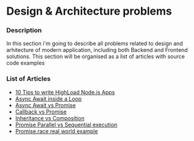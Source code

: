 # Design & Architecture problems

### Description

In this section i'm going to describe all problems related to design and arhitecture of modern application, including both Backend and Frontend solutions.
This section will be organised as a list of articles with source code examples

### List of Articles

* [10 Tips to write HighLoad Node.js Apps](https://github.com/dgaydukov/how-to-become-a-senior-js-developer/blob/master/design-and-architecture/10-tips-to-write-highload-nodejs-app.md)
* [Async Await inside a Loop](https://github.com/dgaydukov/how-to-become-a-senior-js-developer/blob/master/design-and-architecture/async-await-inside-a-loop.md)
* [Async Await vs Promise](https://github.com/dgaydukov/how-to-become-a-senior-js-developer/blob/master/design-and-architecture/async-await-vs-promise.md)
* [Callback vs Promise](https://github.com/dgaydukov/how-to-become-a-senior-js-developer/blob/master/design-and-architecture/callback-vs-promise.md)
* [Inheritance vs Composition](https://github.com/dgaydukov/how-to-become-a-senior-js-developer/blob/master/design-and-architecture/inheritance-vs-composition.md)
* [Promise Parallel vs Sequential execution](https://github.com/dgaydukov/how-to-become-a-senior-js-developer/blob/master/design-and-architecture/promise-paralles-vs-sequential.md)
* [Promise.race real world example](https://github.com/dgaydukov/how-to-become-a-senior-js-developer/blob/master/design-and-architecture/promise-race-real-wordl-example.md)
